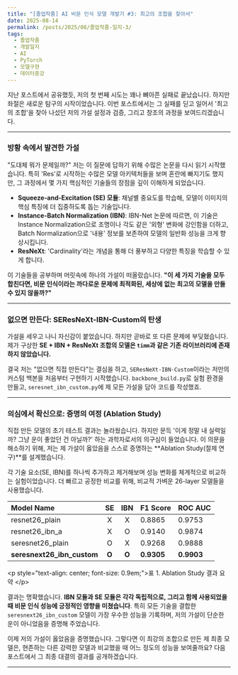 ```yaml
---
title: "[졸업작품] AI 비문 인식 모델 개발기 #3: 최고의 조합을 찾아서"
date: 2025-08-14
permalink: /posts/2025/08/졸업작품-일지-3/
tags:
  - 졸업작품
  - 개발일지
  - AI
  - PyTorch
  - 모델구현
  - 데이터증강
---
```


지난 포스트에서 공유했듯, 저의 첫 번째 시도는 꽤나 뼈아픈 실패로 끝났습니다. 하지만 좌절은 새로운 탐구의 시작이었습니다. 이번 포스트에서는 그 실패를 딛고 일어서 '최고의 조합'을 찾아 나섰던 저의 가설 설정과 검증, 그리고 창조의 과정을 보여드리겠습니다.

-----

### 방황 속에서 발견한 가설

"도대체 뭐가 문제일까?" 저는 이 질문에 답하기 위해 수많은 논문을 다시 읽기 시작했습니다. 특히 'Res'로 시작하는 수많은 모델 아키텍처들을 보며 혼란에 빠지기도 했지만, 그 과정에서 몇 가지 핵심적인 기술들의 장점을 깊이 이해하게 되었습니다.

  * **Squeeze-and-Excitation (SE) 모듈**: 채널별 중요도를 학습해, 모델이 이미지의 핵심 특징에 더 집중하도록 돕는 기술입니다.
  * **Instance-Batch Normalization (IBN)**: IBN-Net 논문에 따르면, 이 기술은 Instance Normalization으로 조명이나 각도 같은 '외형' 변화에 강인함을 더하고, Batch Normalization으로 '내용' 정보를 보존하여 모델의 일반화 성능을 크게 향상시킵니다.
  * **ResNeXt**: 'Cardinality'라는 개념을 통해 더 풍부하고 다양한 특징을 학습할 수 있게 합니다.

이 기술들을 공부하며 머릿속에 하나의 가설이 떠올랐습니다. **"이 세 가지 기술을 모두 합친다면, 비문 인식이라는 까다로운 문제에 최적화된, 세상에 없는 최고의 모델을 만들 수 있지 않을까?"**

-----

### 없으면 만든다: SEResNeXt-IBN-Custom의 탄생

가설을 세우고 나니 자신감이 붙었습니다. 하지만 곧바로 또 다른 문제에 부딪혔습니다. 제가 구상한 **SE + IBN + ResNeXt 조합의 모델은 `timm`과 같은 기존 라이브러리에 존재하지 않았습니다.**

결국 저는 "없으면 직접 만든다"는 결심을 하고, `SEResNeXt-IBN-Custom`이라는 저만의 커스텀 백본을 처음부터 구현하기 시작했습니다. `backbone_build.py`로 실험 환경을 만들고, `seresnet_ibn_custom.py`에 제 모든 가설을 담아 코드를 작성했죠.

-----

### 의심에서 확신으로: 증명의 여정 (Ablation Study)

직접 만든 모델의 초기 테스트 결과는 놀라웠습니다. 하지만 문득 '이게 정말 내 실력일까? 그냥 운이 좋았던 건 아닐까?' 하는 과학자로서의 의구심이 들었습니다. 이 의문을 해소하기 위해, 저는 제 가설이 옳았음을 스스로 증명하는 \*\*Ablation Study(절제 연구)\*\*를 설계했습니다.

각 기술 요소(SE, IBN)를 하나씩 추가하고 제거해보며 성능 변화를 체계적으로 비교하는 실험이었습니다. 더 빠르고 공정한 비교를 위해, 비교적 가벼운 26-layer 모델들을 사용했습니다.

| Model Name | SE | IBN | F1 Score | ROC AUC |
| :--- | :-: | :-: | :--- | :--- |
| resnet26\_plain | X | X | 0.8865 | 0.9753 |
| resnet26\_ibn\_a | X | O | 0.9140 | 0.9874 |
| seresnet26\_plain | O | X | 0.9268 | 0.9888 |
| **seresnext26\_ibn\_custom** | **O** | **O** | **0.9305** | **0.9903** |

\<p style="text-align: center; font-size: 0.9em;"\>표 1. Ablation Study 결과 요약 \</p\>

결과는 명확했습니다. **IBN 모듈과 SE 모듈은 각각 독립적으로, 그리고 함께 사용되었을 때 비문 인식 성능에 긍정적인 영향을 미쳤습니다**. 특히 모든 기술을 결합한 `seresnext26_ibn_custom` 모델이 가장 우수한 성능을 기록하며, 저의 가설이 단순한 운이 아니었음을 증명해 주었습니다.

이제 저의 가설이 옳았음을 증명했습니다. 그렇다면 이 최강의 조합으로 만든 제 최종 모델은, 현존하는 다른 강력한 모델과 비교했을 때 어느 정도의 성능을 보여줄까요? 다음 포스트에서 그 최종 대결의 결과를 공개하겠습니다.

-----

```
```